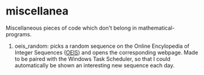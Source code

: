 # miscellanea
Miscellaneous pieces of code which don't belong in mathematical-programs.

1. oeis_random: picks a random sequence on the Online Encylopedia of Integer Sequences ([OEIS](oeis.org)) and opens the corresponding webpage. Made to be paired with the Windows Task Scheduler, so that I could automatically be shown an interesting new sequence each day. 